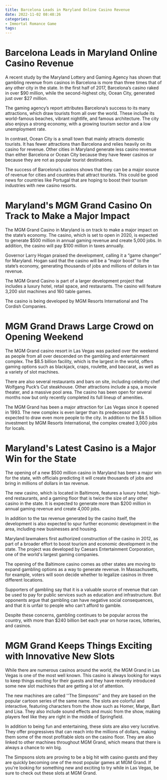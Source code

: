 ```yaml
---
title: Barcelona Leads in Maryland Online Casino Revenue
date: 2022-11-02 08:48:26
categories:
- Immortal Romance Game
tags:
---
```



#  Barcelona Leads in Maryland Online Casino Revenue

A recent study by the Maryland Lottery and Gaming Agency has shown that gambling revenue from casinos in Barcelona is more than three times that of any other city in the state. In the first half of 2017, Barcelona’s casino raked in over $90 million, while the second-highest city, Ocean City, generated just over $27 million.

The gaming agency’s report attributes Barcelona’s success to its many attractions, which draw tourists from all over the world. These include its world-famous beaches, vibrant nightlife, and famous architecture. The city also enjoys a strong economy, with a growing tourism sector and a low unemployment rate.

In contrast, Ocean City is a small town that mainly attracts domestic tourists. It has fewer attractions than Barcelona and relies heavily on its casino for revenue. Other cities in Maryland generate less casino revenue than either Barcelona or Ocean City because they have fewer casinos or because they are not as popular tourist destinations.

The success of Barcelona’s casinos shows that they can be a major source of revenue for cities and countries that attract tourists. This could be good news for countries like Portugal that are hoping to boost their tourism industries with new casino resorts.

#  Maryland's MGM Grand Casino On Track to Make a Major Impact

The MGM Grand Casino in Maryland is on track to make a major impact on the state’s economy. The casino, which is set to open in 2020, is expected to generate $500 million in annual gaming revenue and create 5,000 jobs. In addition, the casino will pay $100 million in taxes annually.

Governor Larry Hogan praised the development, calling it a “game changer” for Maryland. Hogan said that the casino will be a “major boost” to the state’s economy, generating thousands of jobs and millions of dollars in tax revenue.

The MGM Grand Casino is part of a larger development project that includes a luxury hotel, retail space, and restaurants. The casino will feature 3,200 slot machines and 160 table games.

The casino is being developed by MGM Resorts International and The Cordish Companies.

#  MGM Grand Draws Large Crowd on Opening Weekend

The MGM Grand casino resort in Las Vegas was packed over the weekend as people from all over descended on the gambling and entertainment complex. The $8.5 billion facility, which is the largest in the world, offers gaming options such as blackjack, craps, roulette, and baccarat, as well as a variety of slot machines.

There are also several restaurants and bars on site, including celebrity chef Wolfgang Puck’s Cut steakhouse. Other attractions include a spa, a movie theater, and a massive pool area. The casino has been open for several months now but only recently completed its full lineup of amenities.

The MGM Grand has been a major attraction for Las Vegas since it opened in 1993. The new complex is even larger than its predecessor and is expected to draw even more people to the city. In addition to the $8.5 billion investment by MGM Resorts International, the complex created 3,000 jobs for locals.

#  Maryland's Latest Casino is a Major Win for the State

The opening of a new $500 million casino in Maryland has been a major win for the state, with officials predicting it will create thousands of jobs and bring in millions of dollars in tax revenue.

The new casino, which is located in Baltimore, features a luxury hotel, high-end restaurants, and a gaming floor that is twice the size of any other casino in the state. It is expected to generate more than $200 million in annual gaming revenue and create 4,000 jobs.

In addition to the tax revenue generated by the casino itself, the development is also expected to spur further economic development in the area, including new businesses and housing.

Maryland lawmakers first authorized construction of the casino in 2012, as part of a broader effort to boost tourism and economic development in the state. The project was developed by Caesars Entertainment Corporation, one of the world's largest gaming companies.

The opening of the Baltimore casino comes as other states are moving to expand gambling options as a way to generate revenue. In Massachusetts, for example, voters will soon decide whether to legalize casinos in three different locations.

Supporters of gambling say that it is a valuable source of revenue that can be used to pay for public services such as education and infrastructure. But opponents argue that gambling can have negative social consequences, and that it is unfair to people who can't afford to gamble.

Despite these concerns, gambling continues to be popular across the country, with more than $240 billion bet each year on horse races, lotteries, and casinos.

#  MGM Grand Keeps Things Exciting with Innovative New Slots

While there are numerous casinos around the world, the MGM Grand in Las Vegas is one of the most well known. This casino is always looking for ways to keep things exciting for their guests and they have recently introduced some new slot machines that are getting a lot of attention.

The new machines are called ''The Simpsons'' and they are based on the popular cartoon series of the same name. The slots are colorful and interactive, featuring characters from the show such as Homer, Marge, Bart and Lisa. They also include sound effects and music from the show, making players feel like they are right in the middle of Springfield.

In addition to being fun and entertaining, these slots are also very lucrative. They offer progressives that can reach into the millions of dollars, making them some of the most profitable slots on the casino floor. They are also linked to other machines throughout MGM Grand, which means that there is always a chance to win big.

The Simpsons slots are proving to be a big hit with casino guests and they are quickly becoming one of the most popular games at MGM Grand. If you're looking for something new and exciting to try while in Las Vegas, be sure to check out these slots at MGM Grand.
